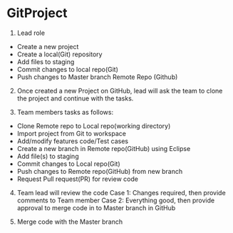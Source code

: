 # GitProject

1) Lead role
* Create a new project
* Create a local(Git) repository
* Add files to staging
* Commit changes to local repo(Git)
* Push changes to Master branch Remote Repo (Github)

2) Once created a new Project on GitHub, lead will ask the team to clone the project and continue with the tasks.

3) Team members tasks as follows:
* Clone Remote repo to Local repo(working directory)
* Import project from Git to workspace
* Add/modify features code/Test cases
* Create a new branch in Remote repo(GitHub) using Eclipse
* Add file(s) to staging
* Commit changes to Local repo(Git)
* Push changes to Remote repo(GitHub) from new branch
* Request Pull request(PR) for review code

4) Team lead will review the code
Case 1: Changes required, then provide comments to Team member
Case 2: Everything good, then provide approval to merge code in to Master branch in GitHub

5) Merge code with the Master branch
